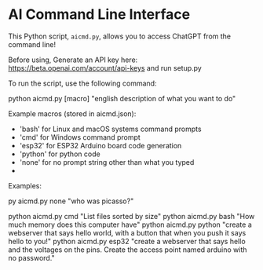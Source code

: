 # AI Command Line Interface

This Python script, `aicmd.py`, allows you to access ChatGPT from the command line!

Before using,  Generate an API key here: https://beta.openai.com/account/api-keys and run setup.py

To run the script, use the following command:

python aicmd.py [macro] "english description of what you want to do"

Example macros (stored in aicmd.json):
- 'bash' for Linux and macOS systems command prompts
- 'cmd' for Windows command prompt
- 'esp32' for ESP32 Arduino board code generation
- 'python' for python code
- 'none' for no prompt string other than what you typed
- 
Examples:

py aicmd.py none "who was picasso?"

python aicmd.py cmd "List files sorted by size"
python aicmd.py bash "How much memory does this computer have"
python aicmd.py python "create a webserver that says hello world, with a button that when you push it says hello to you!"
python aicmd.py esp32 "create a webserver that says hello and the voltages on the pins. Create the access point named arduino with no password."  

